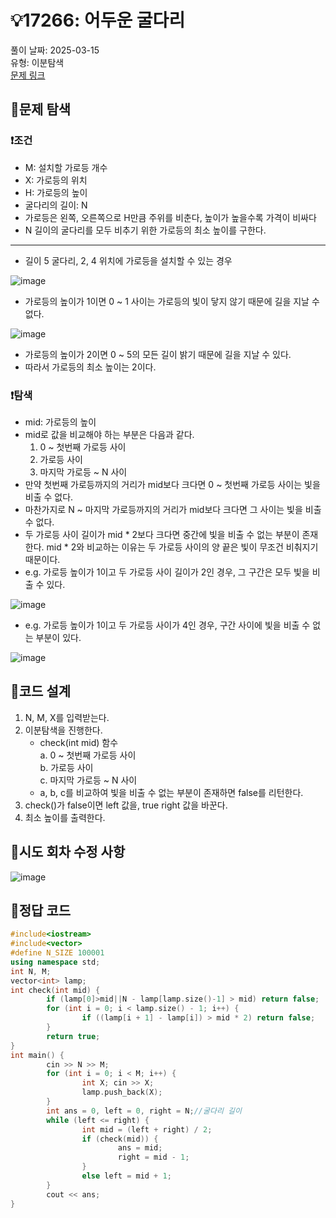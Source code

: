 # :bulb:17266: 어두운 굴다리
풀이 날짜: 2025-03-15  
유형: 이분탐색  
[문제 링크](https://www.acmicpc.net/problem/17266)  

## :pushpin:문제 탐색
### :heavy_exclamation_mark:조건
* M: 설치할 가로등 개수
* X: 가로등의 위치
* H: 가로등의 높이
* 굴다리의 길이: N
* 가로등은 왼쪽, 오른쪽으로 H만큼 주위를 비춘다, 높이가 높을수록 가격이 비싸다
* N 길이의 굴다리를 모두 비추기 위한 가로등의 최소 높이를 구한다. 
---
* 길이 5 굴다리,  2, 4 위치에 가로등을 설치할 수 있는 경우

![image](https://github.com/user-attachments/assets/f983fc0e-f151-4b90-a821-0612e3d8fc84)  
  
* 가로등의 높이가 1이면 0 ~ 1 사이는 가로등의 빛이 닿지 않기 때문에 길을 지날 수 없다.

![image](https://github.com/user-attachments/assets/104fb9f4-3e48-47bb-a0f8-b47eb62e23e0)

* 가로등의 높이가 2이면 0 ~ 5의 모든 길이 밝기 때문에 길을 지날 수 있다.
* 따라서 가로등의 최소 높이는 2이다.

### :heavy_exclamation_mark:탐색
* mid: 가로등의 높이
* mid로 값을 비교해야 하는 부분은 다음과 같다.
  1. 0 ~ 첫번째 가로등 사이  
  2. 가로등 사이  
  3. 마지막 가로등 ~ N 사이  
* 만약 첫번째 가로등까지의 거리가 mid보다 크다면 0 ~ 첫번째 가로등 사이는 빛을 비출 수 없다.
* 마찬가지로 N ~ 마지막 가로등까지의 거리가 mid보다 크다면 그 사이는 빛을 비출 수 없다.
* 두 가로등 사이 길이가 mid * 2보다 크다면 중간에 빛을 비출 수 없는 부분이 존재한다. mid * 2와 비교하는 이유는 두 가로등 사이의 양 끝은 빛이 무조건 비춰지기 때문이다.
* e.g. 가로등 높이가 1이고 두 가로등 사이 길이가 2인 경우, 그 구간은 모두 빛을 비출 수 있다.

![image](https://github.com/user-attachments/assets/05b1be52-0413-4d67-b0e4-88f370c98399)

* e.g. 가로등 높이가 1이고 두 가로등 사이가 4인 경우,  구간 사이에 빛을 비출 수 없는 부분이 있다.

![image](https://github.com/user-attachments/assets/c88f9b5a-f949-411d-a2c8-c4c8b775b940)

## :pushpin:코드 설계
1. N, M, X를 입력받는다.
2. 이분탐색을 진행한다.
   * check(int mid) 함수  
   a. 0 ~ 첫번째 가로등 사이  
   b. 가로등 사이  
   c. 마지막 가로등 ~ N 사이  
   * a, b, c를 비교하여 빛을 비출 수 없는 부분이 존재하면 false를 리턴한다.
4. check()가 false이면 left 값을, true right 값을 바꾼다.
5. 최소 높이를 출력한다.
## :pushpin:시도 회차 수정 사항
![image](https://github.com/user-attachments/assets/97c9988e-1c51-4205-8916-2e31744bd572)

## :pushpin:정답 코드
``` c++
#include<iostream>
#include<vector>
#define N_SIZE 100001
using namespace std;
int N, M;
vector<int> lamp;
int check(int mid) {
        if (lamp[0]>mid||N - lamp[lamp.size()-1] > mid) return false;
        for (int i = 0; i < lamp.size() - 1; i++) {
                if ((lamp[i + 1] - lamp[i]) > mid * 2) return false;
        }
        return true;
}
int main() {
        cin >> N >> M;
        for (int i = 0; i < M; i++) {
                int X; cin >> X;
                lamp.push_back(X);
        }
        int ans = 0, left = 0, right = N;//굴다리 길이
        while (left <= right) {
                int mid = (left + right) / 2;
                if (check(mid)) {
                        ans = mid;
                        right = mid - 1;
                }
                else left = mid + 1;
        }
        cout << ans;
}
```
